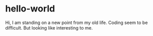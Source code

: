 # hello-world

Hi,
I am standing on a new point from my old life.
Coding seem to be difficult.
But looking like interesting to me.
